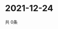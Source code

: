 # 2021-12-24
  共 0条

  <!-- BEGIN -->
  <!-- 最后更新时间Fri Dec 24 2021 04:06:12 GMT+0000 (Coordinated Universal Time) -->
  
  <!-- END -->
  
  